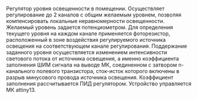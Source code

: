 Регулятор уровня освещенности в помещении. Осуществляет регулирование до 2 каналов с общим желаемым уровнем, позволяя компенсировать локальные неравномерности освещенности. Желаемый уровень задается потенциометром. Для определения текущего уровня на каждом канале применяется фоторезистор, расположенный в зоне воздействия регулируемого источника освещения на соответствующем канале регулирования. Поддержание заданного уровня осуществляется изменением интенсивности светового потока от источника освещения, а именно коэффициента заполнения ШИМ сигнала на выводе МК, соединенном с затвором n-канального полевого транзистора, сток-исток которого включены в разрыв минусового провода источника освещения. Коэффициент заполнения рассчитывается ПИД регулятором. Устройство управляется МК attiny13.
